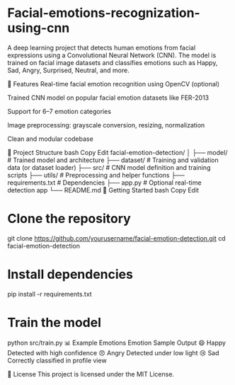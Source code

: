 # Facial-emotions-recognization-using-cnn
A deep learning project that detects human emotions from facial expressions using a Convolutional Neural Network (CNN). The model is trained on facial image datasets and classifies emotions such as Happy, Sad, Angry, Surprised, Neutral, and more.

📌 Features
Real-time facial emotion recognition using OpenCV (optional)

Trained CNN model on popular facial emotion datasets like FER-2013

Support for 6–7 emotion categories

Image preprocessing: grayscale conversion, resizing, normalization

Clean and modular codebase

📂 Project Structure
bash
Copy
Edit
facial-emotion-detection/
│
├── model/              # Trained model and architecture
├── dataset/            # Training and validation data (or dataset loader)
├── src/                # CNN model definition and training scripts
├── utils/              # Preprocessing and helper functions
├── requirements.txt    # Dependencies
├── app.py              # Optional real-time detection app
└── README.md
🚀 Getting Started
bash
Copy
Edit
# Clone the repository
git clone https://github.com/yourusername/facial-emotion-detection.git
cd facial-emotion-detection

# Install dependencies
pip install -r requirements.txt

# Train the model
python src/train.py
📊 Example Emotions
Emotion	Sample Output
😄 Happy	Detected with high confidence
😠 Angry	Detected under low light
😢 Sad	Correctly classified in profile view

📄 License
This project is licensed under the MIT License.
